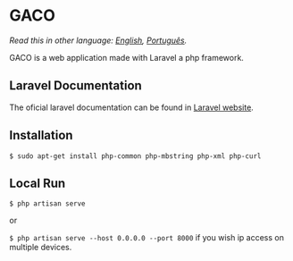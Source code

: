 # GACO 

*Read this in other language: [English](README.md), [Português](README.pt_br.md).*

GACO is a web application made with Laravel a php framework.

## Laravel Documentation

The oficial laravel documentation can be found in [Laravel website](http://laravel.com/docs).

## Installation

`$ sudo apt-get install php-common php-mbstring php-xml php-curl`

## Local Run

`$ php artisan serve`

or

`$ php artisan serve --host 0.0.0.0 --port 8000` if you wish ip access on multiple devices.